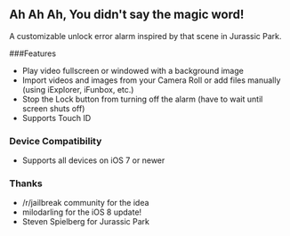 ## Ah Ah Ah, You didn't say the magic word!
A customizable unlock error alarm inspired by that scene in Jurassic Park.

###Features

* Play video fullscreen or windowed with a background image
* Import videos and images from your Camera Roll or add files manually (using iExplorer, iFunbox, etc.)
* Stop the Lock button from turning off the alarm (have to wait until screen shuts off)
* Supports Touch ID


### Device Compatibility

* Supports all devices on iOS 7 or newer


### Thanks

* /r/jailbreak community for the idea
* milodarling for the iOS 8 update!
* Steven Spielberg for Jurassic Park
